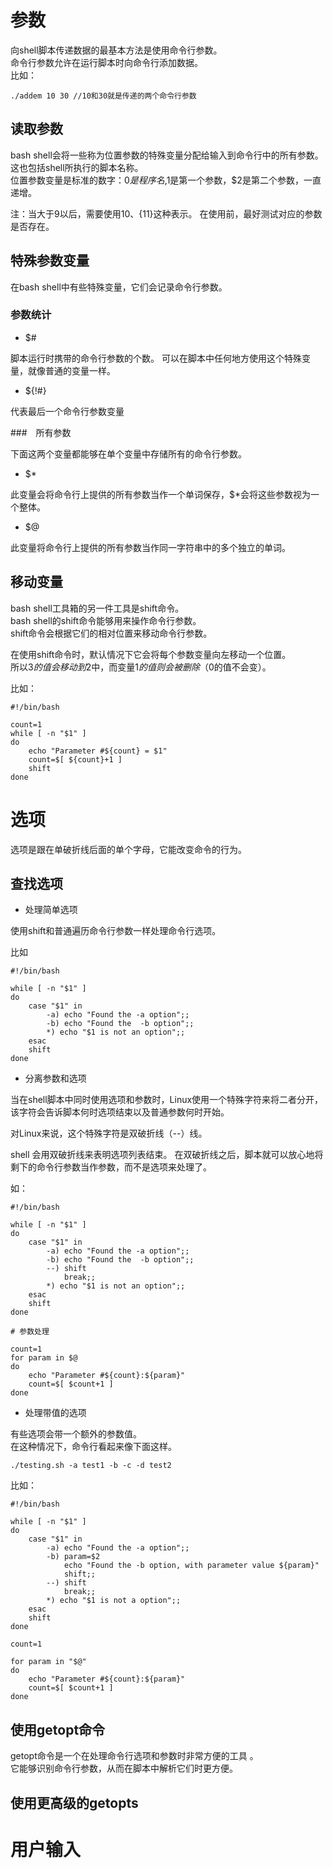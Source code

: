 
# 参数

向shell脚本传递数据的最基本方法是使用命令行参数。  
命令行参数允许在运行脚本时向命令行添加数据。  
比如：

````
./addem 10 30 //10和30就是传递的两个命令行参数
````
## 读取参数

bash shell会将一些称为位置参数的特殊变量分配给输入到命令行中的所有参数。  
这也包括shell所执行的脚本名称。  
位置参数变量是标准的数字：$0是程序名,$1是第一个参数，$2是第二个参数，一直递增。

注：当大于9以后，需要使用${10}、${11}这种表示。
在使用前，最好测试对应的参数是否存在。



## 特殊参数变量

在bash shell中有些特殊变量，它们会记录命令行参数。

### 参数统计

* $#

脚本运行时携带的命令行参数的个数。
可以在脚本中任何地方使用这个特殊变量，就像普通的变量一样。


* ${!#}

代表最后一个命令行参数变量

###　所有参数 

下面这两个变量都能够在单个变量中存储所有的命令行参数。

* $*

此变量会将命令行上提供的所有参数当作一个单词保存，$*会将这些参数视为一个整体。

* $@

此变量将命令行上提供的所有参数当作同一字符串中的多个独立的单词。

## 移动变量

bash shell工具箱的另一件工具是shift命令。  
bash shell的shift命令能够用来操作命令行参数。  
shift命令会根据它们的相对位置来移动命令行参数。  

在使用shift命令时，默认情况下它会将每个参数变量向左移动一个位置。  
所以$3的值会移动到$2中，而变量$1的值则会被删除（$0的值不会变）。

比如：

````
#!/bin/bash

count=1
while [ -n "$1" ]
do
	echo "Parameter #${count} = $1"
	count=$[ ${count}+1 ]
	shift
done
````



# 选项

选项是跟在单破折线后面的单个字母，它能改变命令的行为。

## 查找选项

* 处理简单选项

使用shift和普通遍历命令行参数一样处理命令行选项。

比如

````
#!/bin/bash

while [ -n "$1" ]
do
	case "$1" in
		-a) echo "Found the -a option";;
		-b) echo "Found the  -b option";;
		*) echo "$1 is not an option";;
	esac
	shift
done
````

* 分离参数和选项

当在shell脚本中同时使用选项和参数时，Linux使用一个特殊字符来将二者分开，  
该字符会告诉脚本何时选项结束以及普通参数何时开始。  

对Linux来说，这个特殊字符是双破折线（--）线。  

shell 会用双破折线来表明选项列表结束。 
在双破折线之后，脚本就可以放心地将剩下的命令行参数当作参数，而不是选项来处理了。


如：

````
#!/bin/bash

while [ -n "$1" ]
do
	case "$1" in
		-a) echo "Found the -a option";;
		-b) echo "Found the  -b option";;
		--) shift
			break;;
		*) echo "$1 is not an option";;
	esac
	shift
done

# 参数处理

count=1
for param in $@
do
	echo "Parameter #${count}:${param}"
	count=$[ $count+1 ]
done
````

* 处理带值的选项

有些选项会带一个额外的参数值。  
在这种情况下，命令行看起来像下面这样。

````
./testing.sh -a test1 -b -c -d test2
````

比如：

````
#!/bin/bash

while [ -n "$1" ]
do
	case "$1" in
		-a) echo "Found the -a option";;
		-b) param=$2
			echo "Found the -b option, with parameter value ${param}"
			shift;;
		--) shift
			break;;
		*) echo "$1 is not a option";;
	esac
	shift
done

count=1

for param in "$@"
do
	echo "Parameter #${count}:${param}"
	count=$[ $count+1 ]
done
````

## 使用getopt命令

getopt命令是一个在处理命令行选项和参数时非常方便的工具 。  
它能够识别命令行参数，从而在脚本中解析它们时更方便。


## 使用更高级的getopts



##


# 用户输入 